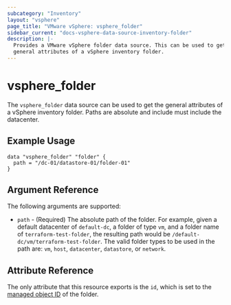 ```yaml
---
subcategory: "Inventory"
layout: "vsphere"
page_title: "VMware vSphere: vsphere_folder"
sidebar_current: "docs-vsphere-data-source-inventory-folder"
description: |-
  Provides a VMware vSphere folder data source. This can be used to get the
  general attributes of a vSphere inventory folder.
---
```


# vsphere\_folder

The `vsphere_folder` data source can be used to get the general attributes of a
vSphere inventory folder. Paths are absolute and include must include the
datacenter.  

## Example Usage

```hcl
data "vsphere_folder" "folder" {
  path = "/dc-01/datastore-01/folder-01"
}
```

## Argument Reference

The following arguments are supported:

* `path` - (Required) The absolute path of the folder. For example, given a
  default datacenter of `default-dc`, a folder of type `vm`, and a folder name
  of `terraform-test-folder`, the resulting path would be
  `/default-dc/vm/terraform-test-folder`. The valid folder types to be used in
  the path are: `vm`, `host`, `datacenter`, `datastore`, or `network`.

## Attribute Reference

The only attribute that this resource exports is the `id`, which is set to the
[managed object ID][docs-about-morefs] of the folder.

[docs-about-morefs]: /docs/providers/vsphere/index.html#use-of-managed-object-references-by-the-vsphere-provider
